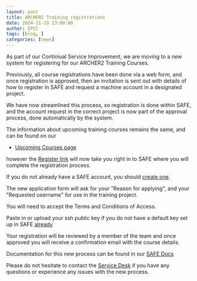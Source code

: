 ```yaml
---
layout: post
title: ARCHER2 Training registrations
date: 2024-11-19 13:00:00
author: EPCC 
tags: [blog, ] 
categories: [news]
---
```


As part of our Continiual Service Improvement, we are moving to a new system for registering for our ARCHER2 Training Courses.

Previously, all course registrations have been done via a web form, and once registration is approved, then an invitation is sent out with details of how to register in SAFE and request a machine account in a designated project.

We have now streamlined this process, so registration is done within SAFE, and the account request in the correct project is now part of the approval process, done automatically by the system.

The information about upcoming training courses remains the same, and can be found on our

- [Upcoming Courses page](https://www.archer2.ac.uk/training/#upcoming-training)

however the [Register link](https://safe.epcc.ed.ac.uk/TransitionServlet/TrainingCourse//-/Transition=INDEX) will now take you right in to SAFE where you will complete the registration process.

If you do not already have a SAFE account, you should [create one](../safe-for-users/#how-to-register-on-safe).

The new application form will ask for your "Reason for applying", and your "Requested username" for use in the training project.

You will need to accept the Terms and Conditions of Access.

Paste in or upload your ssh public key if you do not have a default key set up in SAFE [already](https://epcced.github.io/safe-docs/safe-for-users/#how-to-add-an-ssh-public-key-to-your-account)

Your registration will be reviewed by a member of the team and once approved you will receive a confirmation email with the course details.

Documentation for this new process can be found in our [SAFE Docs](link)

Please do not hesitate to contact the [Service Desk](mailto:support@archer2.ac.uk) if you have any questions or experience any issues with the new process.









